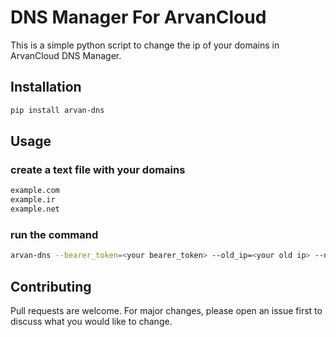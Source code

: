 # DNS Manager For ArvanCloud

This is a simple python script to change the ip of your domains in ArvanCloud DNS Manager.

## Installation

```bash
pip install arvan-dns
```

## Usage

### create a text file with your domains

```txt
example.com
example.ir
example.net
```

### run the command

```bash
arvan-dns --bearer_token=<your bearer_token> --old_ip=<your old ip> --new_ip=<your new ip> --domains_file=<your domains file>
```

## Contributing

Pull requests are welcome. For major changes, please open an issue first to discuss what you would like to change.
